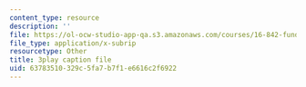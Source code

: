 ```yaml
---
content_type: resource
description: ''
file: https://ol-ocw-studio-app-qa.s3.amazonaws.com/courses/16-842-fundamentals-of-systems-engineering-fall-2015/63783510329c5fa7b7f1e6616c2f6922_Wc0PmAIEUhM.vtt
file_type: application/x-subrip
resourcetype: Other
title: 3play caption file
uid: 63783510-329c-5fa7-b7f1-e6616c2f6922
---
```

